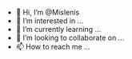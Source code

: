 - 👋 Hi, I’m @Mislenis
- 👀 I’m interested in ...
- 🌱 I’m currently learning ...
- 💞️ I’m looking to collaborate on ...
- 📫 How to reach me ...

<!---
Mislenis/Mislenis is a ✨ special ✨ repository because its `README.md` (this file) appears on your GitHub profile.
You can click the Preview link to take a look at your changes.
--->
